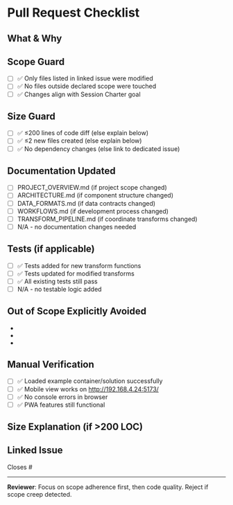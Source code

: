 # Pull Request Checklist

## What & Why
<!-- One paragraph describing what this PR does and why it's needed -->

## Scope Guard
- [ ] ✅ Only files listed in linked issue were modified
- [ ] ✅ No files outside declared scope were touched
- [ ] ✅ Changes align with Session Charter goal

## Size Guard  
- [ ] ✅ ≤200 lines of code diff (else explain below)
- [ ] ✅ ≤2 new files created (else explain below)
- [ ] ✅ No dependency changes (else link to dedicated issue)

## Documentation Updated
- [ ] PROJECT_OVERVIEW.md (if project scope changed)
- [ ] ARCHITECTURE.md (if component structure changed)  
- [ ] DATA_FORMATS.md (if data contracts changed)
- [ ] WORKFLOWS.md (if development process changed)
- [ ] TRANSFORM_PIPELINE.md (if coordinate transforms changed)
- [ ] N/A - no documentation changes needed

## Tests (if applicable)
- [ ] ✅ Tests added for new transform functions
- [ ] ✅ Tests updated for modified transforms  
- [ ] ✅ All existing tests still pass
- [ ] N/A - no testable logic added

## Out of Scope Explicitly Avoided
<!-- List what you intentionally did NOT do to stay focused -->
- 
- 
- 

## Manual Verification
- [ ] ✅ Loaded example container/solution successfully
- [ ] ✅ Mobile view works on http://192.168.4.24:5173/
- [ ] ✅ No console errors in browser
- [ ] ✅ PWA features still functional

## Size Explanation (if >200 LOC)
<!-- Only fill if you exceeded 200 LOC - explain why it was necessary -->

## Linked Issue
Closes #<!-- issue number -->

---
**Reviewer**: Focus on scope adherence first, then code quality. Reject if scope creep detected.

